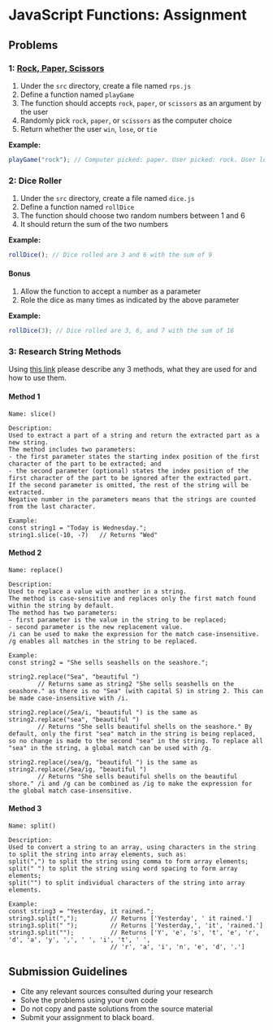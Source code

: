 # JavaScript Functions: Assignment

## Problems

### 1: [Rock, Paper, Scissors](https://en.wikipedia.org/wiki/Rock%E2%80%93paper%E2%80%93scissors)

1. Under the `src` directory, create a file named `rps.js`
1. Define a function named `playGame`
1. The function should accepts `rock`, `paper`, or `scissors` as an argument by the user
1. Randomly pick `rock`, `paper`, or `scissors` as the computer choice
1. Return whether the user `win`, `lose`, or `tie`

**Example:**

```js
playGame("rock"); // Computer picked: paper. User picked: rock. User lose.
```

### 2: Dice Roller

1. Under the `src` directory, create a file named `dice.js`
1. Define a function named `rollDice`
1. The function should choose two random numbers between 1 and 6
1. It should return the sum of the two numbers

**Example:**

```js
rollDice(); // Dice rolled are 3 and 6 with the sum of 9
```

#### Bonus

1. Allow the function to accept a number as a parameter
1. Role the dice as many times as indicated by the above parameter

**Example:**

```js
rollDice(3); // Dice rolled are 3, 6, and 7 with the sum of 16
```

### 3: Research String Methods

Using [this link](https://www.w3schools.com/js/js_string_methods.asp) please describe any 3 methods, what they are used for and how to use them.

#### Method 1

```
Name: slice()

Description: 
Used to extract a part of a string and return the extracted part as a new string.
The method includes two parameters:
- the first parameter states the starting index position of the first character of the part to be extracted; and
- the second parameter (optional) states the index position of the first character of the part to be ignored after the extracted part.
If the second parameter is omitted, the rest of the string will be extracted.
Negative number in the parameters means that the strings are counted from the last character.

Example:
const string1 = "Today is Wednesday.";
string1.slice(-10, -7)   // Returns "Wed"

```

#### Method 2

```
Name: replace()

Description:
Used to replace a value with another in a string.
The method is case-sensitive and replaces only the first match found within the string by default.
The method has two parameters:
- first parameter is the value in the string to be replaced;
- second parameter is the new replacement value.
/i can be used to make the expression for the match case-insensitive.
/g enables all matches in the string to be replaced.

Example:
const string2 = "She sells seashells on the seashore.";

string2.replace("Sea", "beautiful ")  
        // Returns same as string2 "She sells seashells on the seashore." as there is no "Sea" (with capital S) in string 2. This can be made case-insensitive with /i.

string2.replace(/Sea/i, "beautiful ") is the same as string2.replace("sea", "beautiful ")
        // Returns "She sells beautiful shells on the seashore." By default, only the first "sea" match in the string is being replaced, so no change is made to the second "sea" in the string. To replace all "sea" in the string, a global match can be used with /g.

string2.replace(/sea/g, "beautiful ") is the same as string2.replace(/Sea/ig, "beautiful ")
        // Returns "She sells beautiful shells on the beautiful shore." /i and /g can be combined as /ig to make the expression for the global match case-insensitive.

```

#### Method 3

```
Name: split()

Description:
Used to convert a string to an array, using characters in the string to split the string into array elements, such as:
split(",") to split the string using comma to form array elements;
split(" ") to split the string using word spacing to form array elements;
split("") to split individual characters of the string into array elements.

Example:
const string3 = "Yesterday, it rained.";
string3.split(",");         // Returns ['Yesterday', ' it rained.']
string3.split(" ");         // Returns ['Yesterday,', 'it', 'rained.']
string3.split("");          // Returns ['Y', 'e', 's', 't', 'e', 'r', 'd', 'a', 'y', ',', ' ', 'i', 't', ' ', 
                            // 'r', 'a', 'i', 'n', 'e', 'd', '.']

```

## Submission Guidelines

- Cite any relevant sources consulted during your research
- Solve the problems using your own code
- Do not copy and paste solutions from the source material
- Submit your assignment to black board.
